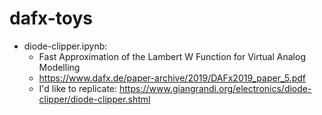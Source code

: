 # dafx-toys
* diode-clipper.ipynb:
    * Fast Approximation of the Lambert W Function for Virtual Analog Modelling
    * https://www.dafx.de/paper-archive/2019/DAFx2019_paper_5.pdf
    * I'd like to replicate: https://www.giangrandi.org/electronics/diode-clipper/diode-clipper.shtml
